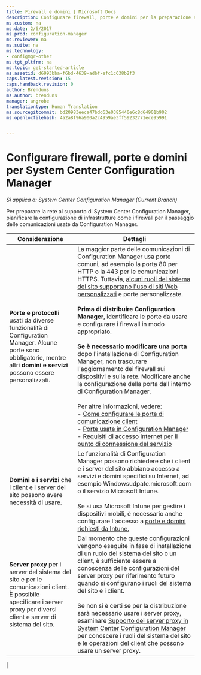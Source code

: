 ```yaml
---
title: Firewall e domini | Microsoft Docs
description: Configurare firewall, porte e domini per la preparazione alle comunicazioni di System Center Configuration Manager.
ms.custom: na
ms.date: 2/6/2017
ms.prod: configuration-manager
ms.reviewer: na
ms.suite: na
ms.technology:
- configmgr-other
ms.tgt_pltfrm: na
ms.topic: get-started-article
ms.assetid: d6993bba-f6bd-4639-adbf-efc1c638b2f3
caps.latest.revision: 15
caps.handback.revision: 0
author: Brenduns
ms.author: brenduns
manager: angrobe
translationtype: Human Translation
ms.sourcegitcommit: bd20983eeca47bdd63e0385440e6c8d64901b902
ms.openlocfilehash: 4a2a8f96a900a2c4959ae3ff59232771ece95991


---
```

# <a name="set-up-firewalls-ports-and-domains-for-system-center-configuration-manager"></a>Configurare firewall, porte e domini per System Center Configuration Manager

*Si applica a: System Center Configuration Manager (Current Branch)*

Per preparare la rete al supporto di System Center Configuration Manager, pianificare la configurazione di infrastrutture come i firewall per il passaggio delle comunicazioni usate da Configuration Manager.  

|Considerazione|Dettagli|  
|-------------------|-------------|  
|**Porte e protocolli** usati da diverse funzionalità di Configuration Manager. Alcune porte sono obbligatorie, mentre altri **domini e servizi** possono essere personalizzati.|La maggior parte delle comunicazioni di Configuration Manager usa porte comuni, ad esempio la porta 80 per HTTP o la 443 per le comunicazioni HTTPS. Tuttavia, [alcuni ruoli del sistema del sito supportano l'uso di siti Web personalizzati](/sccm/core/plan-design/network/websites-for-site-system-servers) e porte personalizzate.<br /><br /> **Prima di distribuire Configuration Manager**, identificare le porte da usare e configurare i firewall in modo appropriato.<br /><br /> **Se è necessario modificare una porta** dopo l'installazione di Configuration Manager, non trascurare l'aggiornamento dei firewall sui dispositivi e sulla rete. Modificare anche la configurazione della porta dall'interno di Configuration Manager.<br /><br /> Per altre informazioni, vedere: </br>- [Come configurare le porte di comunicazione client](../../../core/clients/deploy/configure-client-communication-ports.md) </br>- [Porte usate in Configuration Manager](../../../core/plan-design/hierarchy/ports.md) </br>- [Requisiti di accesso Internet per il punto di connessione del servizio](/sccm/core/servers/deploy/configure/about-the-service-connection-point#bkmk_urls)|  
|**Domini e i servizi** che i client e i server del sito possono avere necessità di usare.|Le funzionalità di Configuration Manager possono richiedere che i client e i server del sito abbiano accesso a servizi e domini specifici su Internet, ad esempio Windowsudpate.microsoft.com o il servizio Microsoft Intune.<br /><br /> Se si usa Microsoft Intune per gestire i dispositivi mobili, è necessario anche configurare l'accesso a [porte e domini richiesti da Intune.](https://docs.microsoft.com/en-us/intune/get-started/network-infrastructure-requirements-for-microsoft-intune)|  
|**Server proxy** per i server del sistema del sito e per le comunicazioni client. È possibile specificare i server proxy per diversi client e server di sistema del sito.|Dal momento che queste configurazioni vengono eseguite in fase di installazione di un ruolo del sistema del sito o un client, è sufficiente essere a conoscenza delle configurazioni del server proxy per riferimento futuro quando si configurano i ruoli del sistema del sito e i client.<br /><br /> Se non si è certi se per la distribuzione sarà necessario usare i server proxy, esaminare [Supporto dei server proxy in System Center Configuration Manager](../../../core/plan-design/network/proxy-server-support.md) per conoscere i ruoli del sistema del sito e le operazioni del client che possono usare un server proxy.|   
|  



<!--HONumber=Feb17_HO1-->


